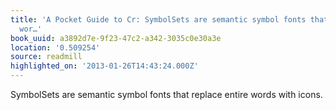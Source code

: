 ```yaml
---
title: 'A Pocket Guide to Cr: SymbolSets are semantic symbol fonts that replace entire
  wor…'
book_uuid: a3892d7e-9f23-47c2-a342-3035c0e30a3e
location: '0.509254'
source: readmill
highlighted_on: '2013-01-26T14:43:24.000Z'
---
```


SymbolSets are semantic symbol fonts that replace entire words with icons.